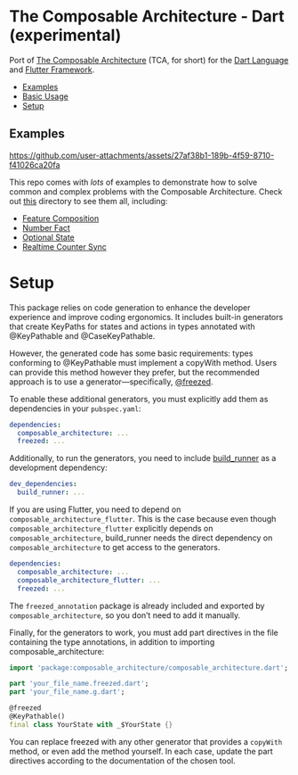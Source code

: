 # The Composable Architecture - Dart (experimental)

Port of [The Composable Architecture](https://github.com/pointfreeco/swift-composable-architecture) (TCA, for short) for the [Dart Language](https://dart.dev) and [Flutter Framework](https://flutter.dev).

- [Examples](#examples)
- [Basic Usage](https://github.com/viniciusaro/dart-composable-architecture/blob/main/tca_core/example/example.md)
- [Setup](#setup)

## Examples
https://github.com/user-attachments/assets/27af38b1-189b-4f59-8710-f41026ca20fa

This repo comes with _lots_ of examples to demonstrate how to solve common and complex problems with 
the Composable Architecture. Check out [this](https://github.com/viniciusaro/dart-composable-architecture/tree/main/tca_flutter_example/lib) directory to see them all, including:

* [Feature Composition](https://github.com/viniciusaro/dart-composable-architecture/tree/main/tca_flutter_example/lib/feature_composition)
* [Number Fact](https://github.com/viniciusaro/dart-composable-architecture/blob/main/tca_flutter_example/lib/number_fact/number_fact.dart)
* [Optional State](https://github.com/viniciusaro/dart-composable-architecture/blob/main/tca_flutter_example/lib/optional_state/optional_state.dart)
* [Realtime Counter Sync](https://github.com/viniciusaro/dart-composable-architecture/blob/main/tca_flutter_example/lib/realtime_counter_sync/realtime_counter_sync.dart)

# Setup

This package relies on code generation to enhance the developer experience and improve coding ergonomics. It includes built-in generators that create KeyPaths for states and actions in types annotated with @KeyPathable and @CaseKeyPathable.

However, the generated code has some basic requirements: types conforming to @KeyPathable must implement a copyWith method. Users can provide this method however they prefer, but the recommended approach is to use a generator—specifically, [@freezed](https://pub.dev/packages/freezed).

To enable these additional generators, you must explicitly add them as dependencies in your `pubspec.yaml`:
```yaml
dependencies:
  composable_architecture: ...
  freezed: ...
```

Additionally, to run the generators, you need to include [build_runner](https://pub.dev/packages/build_runner) as a development dependency:

```yaml
dev_dependencies:
  build_runner: ...
```

If you are using Flutter, you need to depend on `composable_architecture_flutter`. This is the case because even though `composable_architecture_flutter` explicitly depends on `composable_architecture`, build_runner needs the direct dependency on `composable_architecture` to get access to the generators.

```yaml
dependencies:
  composable_architecture: ...
  composable_architecture_flutter: ...
  freezed: ...
```

The `freezed_annotation` package is already included and exported by `composable_architecture`, so you don’t need to add it manually.

Finally, for the generators to work, you must add part directives in the file containing the type annotations, in addition to importing composable_architecture:

```dart
import 'package:composable_architecture/composable_architecture.dart';

part 'your_file_name.freezed.dart';
part 'your_file_name.g.dart';

@freezed
@KeyPathable()
final class YourState with _$YourState {}
```

You can replace freezed with any other generator that provides a `copyWith` method, or even add the method yourself. In each case, update the part directives according to the documentation of the chosen tool.